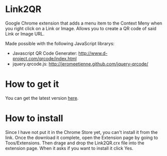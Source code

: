 Link2QR
=======

Google Chrome extension that adds a menu item to the Context Meny when you right click on a Link or Image.  Allows you to create a QR code of said Link or Image URL.

Made possible with the following JavaScript librarys:
 * Javascript QR Code Generater: http://www.d-project.com/qrcode/index.html
 * jquery.qrcode.js: http://jeromeetienne.github.com/jquery-qrcode/


# How to get it
You can get the latest version [here](https://www.dropbox.com/s/dx3lp7mxgzunqh8/Link2QR.crx).

# How to install
Since I have not put it in the Chrome Store yet, you can't install it from the link.  Once the download it complete, open the Extension page by going to Toos/Extensions.  Then drage and drop the Link2QR.crx file into the extension page.  When it asks if you want to install it click Yes.
